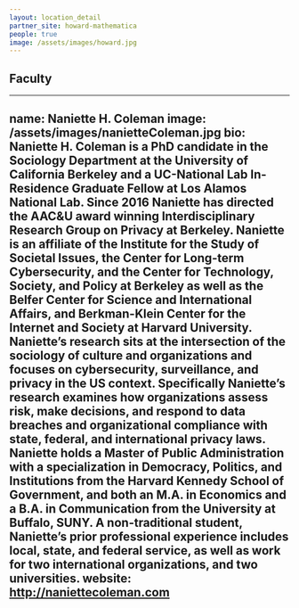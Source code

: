 ```yaml
---
layout: location_detail
partner_site: howard-mathematica
people: true
image: /assets/images/howard.jpg
---
```


## Faculty
---
name: Naniette H. Coleman
image: /assets/images/nanietteColeman.jpg
bio: Naniette H. Coleman is a PhD candidate in the Sociology Department at the University of California Berkeley and a UC-National Lab In-Residence Graduate Fellow at Los Alamos National Lab. Since 2016 Naniette has directed the AAC&U award winning Interdisciplinary Research Group on Privacy at Berkeley. Naniette is an affiliate of the Institute for the Study of Societal Issues, the Center for Long-term Cybersecurity, and the Center for Technology, Society, and Policy at Berkeley as well as the Belfer Center for Science and International Affairs, and Berkman-Klein Center for the Internet and Society at Harvard University. Naniette’s research sits at the intersection of the sociology of culture and organizations and focuses on cybersecurity, surveillance, and privacy in the US context. Specifically Naniette’s research examines how organizations assess risk, make decisions, and respond to data breaches and organizational compliance with state, federal, and international privacy laws.  Naniette holds a Master of Public Administration with a specialization in Democracy, Politics, and Institutions from the Harvard Kennedy School of Government, and both an M.A. in Economics and a B.A. in Communication from the University at Buffalo, SUNY.  A non-traditional student, Naniette’s prior professional experience includes local, state, and federal service, as well as work for two international organizations, and two universities.
website: http://naniettecoleman.com
---
